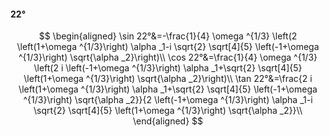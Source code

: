 #### 22°

$$
\begin{aligned}
\sin 22°&=-\frac{1}{4} \omega ^{1/3} \left(2 \left(1+\omega ^{1/3}\right) \alpha _1-i \sqrt{2} \sqrt[4]{5} \left(-1+\omega ^{1/3}\right) \sqrt{\alpha _2}\right)\\
\cos 22°&=\frac{1}{4} \omega ^{1/3} \left(2 i \left(-1+\omega ^{1/3}\right) \alpha _1+\sqrt{2} \sqrt[4]{5} \left(1+\omega ^{1/3}\right) \sqrt{\alpha _2}\right)\\
\tan 22°&=\frac{2 i \left(1+\omega ^{1/3}\right) \alpha _1+\sqrt{2} \sqrt[4]{5} \left(-1+\omega ^{1/3}\right) \sqrt{\alpha _2}}{2 \left(-1+\omega ^{1/3}\right)
\alpha _1-i \sqrt{2} \sqrt[4]{5} \left(1+\omega ^{1/3}\right) \sqrt{\alpha _2}}\\
\end{aligned}
$$

